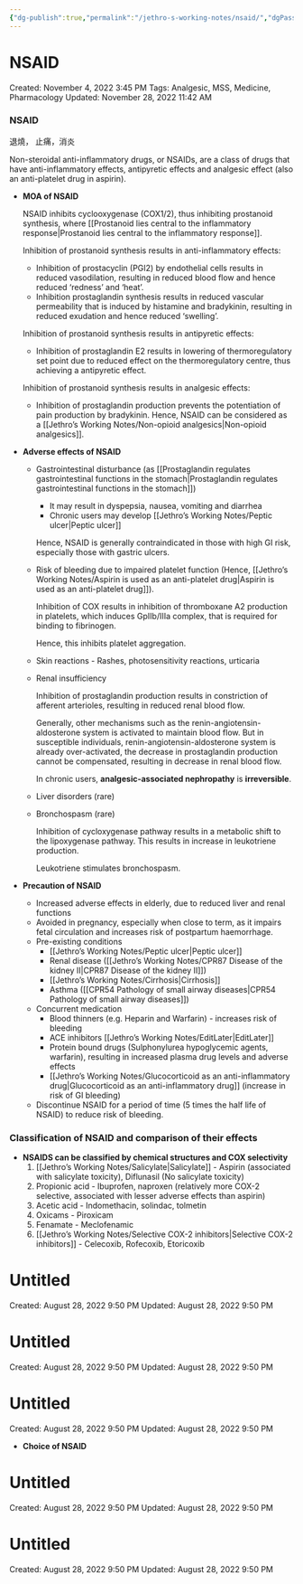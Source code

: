 ```yaml
---
{"dg-publish":true,"permalink":"/jethro-s-working-notes/nsaid/","dgPassFrontmatter":true}
---
```



# NSAID

Created: November 4, 2022 3:45 PM
Tags: Analgesic, MSS, Medicine, Pharmacology
Updated: November 28, 2022 11:42 AM

### NSAID

退燒， 止痛，消炎

Non-steroidal anti-inflammatory drugs, or NSAIDs, are a class of drugs that have anti-inflammatory effects, antipyretic effects and analgesic effect (also an anti-platelet drug in aspirin).

- ************************MOA of NSAID************************
    
    NSAID inhibits cyclooxygenase (COX1/2), thus inhibiting prostanoid synthesis, where [[Prostanoid lies central to the inflammatory response\|Prostanoid lies central to the inflammatory response]].
    
    Inhibition of prostanoid synthesis results in anti-inflammatory effects:
    
    - Inhibition of prostacyclin (PGI2) by endothelial cells results in reduced vasodilation, resulting in reduced blood flow and hence reduced ‘redness’ and ‘heat’.
    - Inhibition prostaglandin synthesis results in reduced vascular permeability that is induced by histamine and bradykinin, resulting in reduced exudation and hence reduced ‘swelling’.
    
    Inhibition of prostanoid synthesis results in antipyretic effects:
    
    - Inhibition of prostaglandin E2 results in lowering of thermoregulatory set point due to reduced effect on the thermoregulatory centre, thus achieving a antipyretic effect.
    
    Inhibition of prostanoid synthesis results in analgesic effects:
    
    - Inhibition of prostaglandin production prevents the potentiation of pain production by bradykinin. Hence, NSAID can be considered as a [[Jethro’s Working Notes/Non-opioid analgesics\|Non-opioid analgesics]].
- **********************************************Adverse effects of NSAID**********************************************
    - Gastrointestinal disturbance (as [[Prostaglandin regulates gastrointestinal functions in the stomach\|Prostaglandin regulates gastrointestinal functions in the stomach]])
        - It may result in dyspepsia, nausea, vomiting and diarrhea
        - Chronic users may develop [[Jethro’s Working Notes/Peptic ulcer\|Peptic ulcer]]
        
        Hence, NSAID is generally contraindicated in those with high GI risk, especially those with gastric ulcers.
        
    - Risk of bleeding due to impaired platelet function (Hence, [[Jethro’s Working Notes/Aspirin is used as an anti-platelet drug\|Aspirin is used as an anti-platelet drug]]).
        
        Inhibition of COX results in inhibition of thromboxane A2 production in platelets, which induces GpIIb/IIIa complex, that is required for binding to fibrinogen.
        
        Hence, this inhibits platelet aggregation.
        
    - Skin reactions - Rashes, photosensitivity reactions, urticaria
    - Renal insufficiency
        
        Inhibition of prostaglandin production results in constriction of afferent arterioles, resulting in reduced renal blood flow.
        
        Generally, other mechanisms such as the renin-angiotensin-aldosterone system is activated to maintain blood flow. But in susceptible individuals, renin-angiotensin-aldosterone system is already over-activated, the decrease in prostaglandin production cannot be compensated, resulting in decrease in renal blood flow.
        
        In chronic users, **********analgesic-associated nephropathy********** is ************************irreversible************************.
        
    - Liver disorders (rare)
    - Bronchospasm (rare)
        
        Inhibition of cycloxygenase pathway results in a metabolic shift to the lipoxygenase pathway. This results in increase in leukotriene production.
        
        Leukotriene stimulates bronchospasm.
        
- **************************************Precaution of NSAID**************************************
    - Increased adverse effects in elderly, due to reduced liver and renal functions
    - Avoided in pregnancy, especially when close to term, as it impairs fetal circulation and increases risk of postpartum haemorrhage.
    - Pre-existing conditions
        - [[Jethro’s Working Notes/Peptic ulcer\|Peptic ulcer]]
        - Renal disease ([[Jethro’s Working Notes/CPR87 Disease of the kidney II\|CPR87 Disease of the kidney II]])
        - [[Jethro’s Working Notes/Cirrhosis\|Cirrhosis]]
        - Asthma ([[CPR54  Pathology of small airway diseases\|CPR54  Pathology of small airway diseases]])
    - Concurrent medication
        - Blood thinners (e.g. Heparin and Warfarin) - increases risk of bleeding
        - ACE inhibitors [[Jethro’s Working Notes/EditLater\|EditLater]]
        - Protein bound drugs (Sulphonylurea hypoglycemic agents, warfarin), resulting in increased plasma drug levels and adverse effects
        - [[Jethro’s Working Notes/Glucocorticoid as an anti-inflammatory drug\|Glucocorticoid as an anti-inflammatory drug]]  (increase in risk of GI bleeding)
    - Discontinue NSAID for a period of time (5 times the half life of NSAID) to reduce risk of bleeding.

### Classification of NSAID and comparison of their effects

- ************************************************************************************************************************************NSAIDS can be classified by chemical structures and COX selectivity************************************************************************************************************************************
    1. [[Jethro’s Working Notes/Salicylate\|Salicylate]] - Aspirin (associated with salicylate toxicity), Diflunasil (No salicylate toxicity)
    2. Propionic acid - Ibuprofen, naproxen (relatively more COX-2 selective, associated with lesser adverse effects than aspirin)
    3. Acetic acid - Indomethacin, solindac, tolmetin
    4. Oxicams - Piroxicam
    5. Fenamate - Meclofenamic
    6. [[Jethro’s Working Notes/Selective COX-2 inhibitors\|Selective COX-2 inhibitors]] - Celecoxib, Rofecoxib, Etoricoxib
    
    
<div class="transclusion internal-embed is-loaded"><div class="markdown-embed">





# Untitled

Created: August 28, 2022 9:50 PM
Updated: August 28, 2022 9:50 PM

</div></div>

    
    
<div class="transclusion internal-embed is-loaded"><div class="markdown-embed">





# Untitled

Created: August 28, 2022 9:50 PM
Updated: August 28, 2022 9:50 PM

</div></div>

    
    
<div class="transclusion internal-embed is-loaded"><div class="markdown-embed">





# Untitled

Created: August 28, 2022 9:50 PM
Updated: August 28, 2022 9:50 PM

</div></div>

    
- ******************************Choice of NSAID******************************
    
    
<div class="transclusion internal-embed is-loaded"><div class="markdown-embed">





# Untitled

Created: August 28, 2022 9:50 PM
Updated: August 28, 2022 9:50 PM

</div></div>

    
    
<div class="transclusion internal-embed is-loaded"><div class="markdown-embed">





# Untitled

Created: August 28, 2022 9:50 PM
Updated: August 28, 2022 9:50 PM

</div></div>
